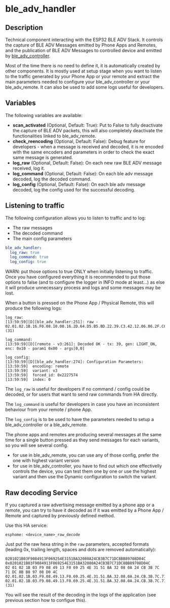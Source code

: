 # ble_adv_handler

## Description
Technical component interacting with the ESP32 BLE ADV Stack. It controls the capture of BLE ADV Messages emitted by Phone Apps and Remotes, and the publication of BLE ADV Messages to controlled device and emitted by [ble_adv_controller](../ble_adv_controller/README.md).

Most of the time there is no need to define it, it is automatically created by other components.
It is mostly used at setup stage when you want to listen to the traffic generated by your Phone App or your remote and extract the main parameters needed to configure your ble_adv_controller or your ble_adv_remote.
It can also be used to add some logs useful for developers.

## Variables
The following variables are available:
- **scan_activated** (Optional, Default: True): Put to False to fully deactivate the capture of BLE ADV packets, this will also completely deactivate the functionalities linked to ble_adv_remote.
- **check_reencoding** (Optional, Default: False): Debug feature for developers - when a message is received and decoded, it is re encoded with the same encoders and parameters in order to check the exact same message is generated.
- **log_raw** (Optional, Default: False): On each new raw BLE ADV message received, log it.
- **log_command** (Optional, Default: False): On each ble adv message decoded, log the decoded command.
- **log_config** (Optional, Default: False): On each ble adv message decoded, log the config used for the successful decoding.

## Listening to traffic
The following configuration allows you to listen to traffic and to log:
* The raw messages
* The decoded command
* The main config parameters

```yaml
ble_adv_handler:
  log_raw: true
  log_command: true
  log_config: true
```
WARN: put those options to true ONLY when initially listening to traffic. Once you have configured everything it is recommended to put those options to false (and to configure the logger in INFO mode at least...) as else it will produce unnecessary process and logs and some messages may be lost.

When a button is pressed on the Phone App / Physical Remote, this will produce the following logs:
```
log_raw:
[13:59:59][D][ble_adv_handler:251]: raw - 02.01.02.1B.16.F0.08.10.00.16.2D.64.D5.B5.BD.22.39.C3.42.12.06.86.2F.C6.63.3D.30.F7.76.1E.21 (31)

log_command:
[13:59:59][D][remote - v3:261]: Decoded OK - tx: 39, gen: LIGHT_ON, enc: 0x10 - param1 0x00 - args[0,0]

log_config:
[13:59:59][D][ble_adv_handler:274]: Configuration Parameters:
[13:59:59]  encoding: remote
[13:59:59]  variant: v3
[13:59:59]  forced_id: 0x2227574
[13:59:59]  index: 0
```
The `log_raw` is useful for developers if no command / config could be decoded, or for users that want to send raw commands from HA directly.

The `log_command` is useful for developers in case you have an inconsistent behaviour from your remote / phone App.

The `log_config` is to be used to have the parameters needed to setup a ble_adv_controller or a ble_adv_remote.

The phone apps and remotes are producing several messages at the same time for a single button pressed as they send messages for each variants, so you will see several config.
* for use in ble_adv_remote, you can use any of those config, prefer the one with highest variant version
* for use in ble_adv_controller, you have to find out which one effectivelly controls the device, you can test them one by one or use the highest variant and then use the Dynamic configuration to switch the variant.

## Raw decoding Service
If you captured a raw advertising message emitted by a phone app or a remote, you can try to have it decoded as if it was emitted by a Phone App / Remote and captured by previously defined method.

Use this HA service:
```
esphome: <device_name>_raw_decode
```

Just put the raw hexa string in the `raw` parameters, accepted formats (leading 0x, trailing length, spaces and dots are removed automatically):
```
0201021B03F9084913F069254E3151BA32080A24CB3B7C71DC8BB89708D04C
0x0201021B03F9084913F069254E3151BA32080A24CB3B7C71DC8BB89708D04C
02 01 02 1B 03 F9 08 49 13 F0 69 25 4E 31 51 BA 32 08 0A 24 CB 3B 7C 71 DC 8B B8 97 08 D0 4C
02.01.02.1B.03.F9.08.49.13.F0.69.25.4E.31.51.BA.32.08.0A.24.CB.3B.7C.71.DC.8B.B8.97.08.D0.4C
02.01.02.1B.03.F9.08.49.13.F0.69.25.4E.31.51.BA.32.08.0A.24.CB.3B.7C.71.DC.8B.B8.97.08.D0.4C (31)
```

You will see the result of the decoding in the logs of the application (see previous section how to configue this).